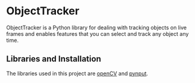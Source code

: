 # ObjectTracker

ObjectTracker is a Python library for dealing with tracking objects on live frames and enables features that you can select and track any object any time.

## Libraries and Installation

The libraries used in this project are [openCV](https://docs.opencv.org/master/d2/de6/tutorial_py_setup_in_ubuntu.html) and [pynput](https://pypi.org/project/pynput/).

